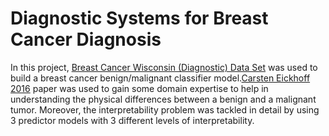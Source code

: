 # Diagnostic Systems for Breast Cancer Diagnosis

In this project, [Breast Cancer Wisconsin (Diagnostic) Data Set](https://archive.ics.uci.edu/ml/datasets/Breast+Cancer+Wisconsin+(Diagnostic)) was used to build a breast cancer benign/malignant classifier model.[Carsten Eickhoff 2016](https://dl.acm.org/doi/pdf/10.1145/2594776.2594788?casa_token=GMtjoBep2nkAAAAA:7n4D47l-D5yDvNTHgw8KBqQwQd03KuJnYy3hXhBTKqv940MklIJFSsM0wuF4JA1wnL0qv3K3YDp_7g) paper was used to gain some domain expertise to help in understanding the physical differences between a benign and a malignant tumor. Moreover,  the interpretability problem was tackled in detail by using 3 predictor models with 3 different levels of interpretability.

